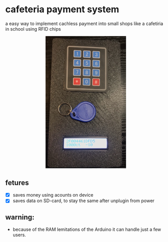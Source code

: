 # cafeteria payment system
a easy way to implement cachless payment into small shops like a cafetiria in school using RFID chips

<p align="center">
	<img width="50%" src="rsc/img.png">
</p>

## fetures
- [x] saves money using acounts on device
- [x] saves data on SD-card, to stay the same after unplugin from power

## warning:
- because of the RAM lemitations of the Arduino it can handle just a few users.

